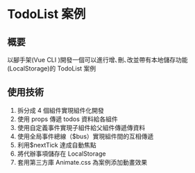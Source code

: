 # TodoList 案例

## 概要

以腳手架(Vue CLI )開發一個可以進行增､刪､改並帶有本地儲存功能(LocalStorage)的 TodoList 案例

## 使用技術

1. 拆分成 4 個組件實現組件化開發
2. 使用 props 傳遞 todos 資料給各組件
3. 使用自定義事件實現子組件給父組件傳遞傳資料
4. 使用全局事件總線（\$bus）實現組件間的互相傳遞
5. 利用\$nextTick 達成自動焦點
6. 將代辦事項儲存在 LocalStorage
7. 套用第三方庫 Animate.css 為案例添加動畫效果
